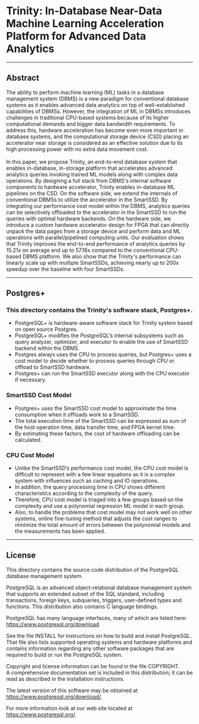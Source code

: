 # Trinity: In-Database Near-Data Machine Learning Acceleration Platform for Advanced Data Analytics
---
## Abstract

The ability to perform machine learning (ML) tasks in a database management system (DBMS) is a new paradigm for conventional database systems as it enables advanced data analytics on top of well-established capabilities of DBMSs. However, the integration of ML in DBMSs introduces challenges in traditional CPU-based systems because of its higher computational demands and bigger data bandwidth requirements. To address this, hardware acceleration has become even more important in database systems, and the computational storage device (CSD) placing an accelerator near storage is considered as an effective solution due to its high processing power with no extra data movement cost. <br> <br> In this paper, we propose Trinity, an end-to-end database system that enables in-database, in-storage platform that accelerates advanced analytics queries invoking trained ML models along with complex data operations. By designing a full stack from DBMS's internal software components to hardware accelerator, Trinity enables in-database ML pipelines on the CSD. On the software side, we extend the internals of conventional DBMSs to utilize the accelerator in the SmartSSD. By integrating our performance cost model within the DBMS, analytics queries can be selectively offloaded to the accelerator in the SmartSSD to run the queries with optimal hardware backends. On the hardware side, we introduce a custom hardware accelerator design for FPGA that can directly unpack the data pages from a storage device and perform data and ML operations with parallel/pipelined computing units. Our evaluation shows that Trinity improves the end-to-end performance of analytics queries by 15.21x on average and up to 57.18x compared to the conventional CPU-based DBMS platform. We also show that the Trinity's performance can linearly scale up with multiple SmartSSDs, achieving nearly up to 200x speedup over the baseline with four SmartSSDs.

---
## Postgres+
### This directory contains the Trinity's software stack, Postgres+.
- PostgreSQL+ is hardware-aware software stack for Trinity system based on open source Postgres. 
- PostgreSQL+ modifies the PostgreSQL’s internal subsystems such as query analyzer, optimizer, and executor to enable the use of SmartSSD backend within the DBMS.
- Postgres always uses the CPU to process queries, but Postgres+ uses a cost model to decide whether to process queries through CPU or offload to SmartSSD hardware. 
- Postgres+ can run the SmartSSD executor along with the CPU executor if necessary.  

### SmartSSD Cost Model
- Postgres+ uses the SmartSSD cost model to approximate the time consumption when it offloads work to a SmartSSD. 
- The total execution time of the SmartSSD can be expressed as sum of the host operation time, data transfer time, and FPGA kernel time. 
- By estimating these factors, the cost of hardware offloading can be calculated.

### CPU Cost Model
- Unlike the SmartSSD’s performance cost model, the CPU cost model is difficult to represent with a few linear equations as it is a complex system with influences such as caching and IO operations. 
- In addition, the query processing time in CPU shows different characteristics according to the complexity of the query. 
- Therefore, CPU cost model is triaged into a few groups based on the complexity and use a polynomial regression ML model in each group. 
- Also, to handle the problems that cost model may not work well on other systems, online fine-tuning method that adjusts the cost ranges to minimize the total amount of errors between the polynomial models and the measurements has been applied.
---
## License

This directory contains the source code distribution of the PostgreSQL database management system.

PostgreSQL is an advanced object-relational database management system that supports an extended subset of the SQL standard, including transactions, foreign keys, subqueries, triggers, user-defined types and functions. 
This distribution also contains C language bindings.

PostgreSQL has many language interfaces, many of which are listed here: <br>
	https://www.postgresql.org/download

See the file INSTALL for instructions on how to build and install PostgreSQL.  
That file also lists supported operating systems and hardware platforms and contains information regarding any other software packages that are required to build or run the PostgreSQL system.  

Copyright and license information can be found in the file COPYRIGHT.  
A comprehensive documentation set is included in this distribution; it can be read as described in the installation instructions.

The latest version of this software may be obtained at <br>
	  https://www.postgresql.org/download/.  

For more information look at our web site located at <br>
	  https://www.postgresql.org/.